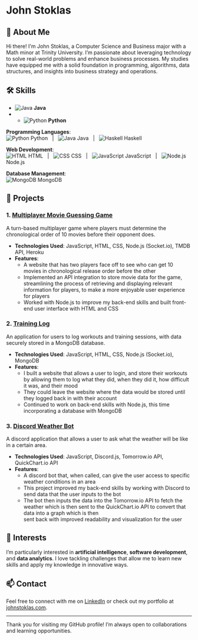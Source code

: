 # John Stoklas

## 👋 About Me
Hi there! I'm John Stoklas, a Computer Science and Business major with a Math minor at Trinity University. I’m passionate about leveraging technology to solve real-world problems and enhance business processes. My studies have equipped me with a solid foundation in programming, algorithms, data structures, and insights into business strategy and operations.

## 🛠️ Skills
- ![Java](https://img.shields.io/badge/Java-ED8B00?style=for-the-badge&logo=java&logoColor=white) **Java**
- - ![Python](https://img.shields.io/badge/Python-3776AB?style=for-the-badge&logo=python&logoColor=white) **Python**

**Programming Languages**:  
<img src="https://img.icons8.com/color/24/000000/python.png" alt="Python" /> Python &nbsp; | &nbsp; 
<img src="https://img.icons8.com/color/24/000000/java-coffee-cup-logo.png" alt="Java" /> Java &nbsp; | &nbsp; 
<img src="https://img.icons8.com/color/24/000000/haskell.png" alt="Haskell" /> Haskell  

**Web Development**:  
<img src="https://img.icons8.com/color/24/000000/html-5.png" alt="HTML" /> HTML &nbsp; | &nbsp; 
<img src="https://img.icons8.com/color/24/000000/css3.png" alt="CSS" /> CSS &nbsp; | &nbsp; 
<img src="https://img.icons8.com/color/24/000000/javascript.png" alt="JavaScript" /> JavaScript &nbsp; | &nbsp; 
<img src="https://img.icons8.com/color/24/000000/nodejs.png" alt="Node.js" /> Node.js  

**Database Management**:  
<img src="https://img.icons8.com/color/24/000000/mongodb.png" alt="MongoDB" /> MongoDB

## 🚀 Projects
### 1. [Multiplayer Movie Guessing Game](#)
A turn-based multiplayer game where players must determine the chronological order of 10 movies before their opponent does. 
- **Technologies Used**: JavaScript, HTML, CSS, Node.js (Socket.io), TMDB API, Heroku	
- **Features**:
  -	A website that has two players face off to see who can get 10 movies in chronological release order before the other
  - Implemented an API integration to store movie data for the game, streamlining the process of retrieving and displaying relevant information for players, to make a more 
    enjoyable user experience for players
  - Worked with Node.js to improve my back-end skills and built front-end user interface with HTML and CSS

### 2. [Training Log](#)
An application for users to log workouts and training sessions, with data securely stored in a MongoDB database. 
- **Technologies Used**: JavaScript, HTML, CSS, Node.js (Socket.io), MongoDB
- **Features**:
  -	I built a website that allows a user to login, and store their workouts by allowing them to log what they did, when they did it, how difficult it was, and their mood
  -	They could leave the website where the data would be stored until they logged back in with their account
  -	Continued to work on back-end skills with Node.js, this time incorporating a database with MongoDB
 
### 3. [Discord Weather Bot](#)
A discord application that allows a user to ask what the weather will be like in a certain area.
- **Technologies Used**: JavaScript, Discord.js, Tomorrow.io API, QuickChart.io API
- **Features**:
  -	A discord bot that, when called, can give the user access to specific weather conditions in an area
  -	This project improved my back-end skills by working with Discord to send data that the user inputs to the bot
  -	The bot then inputs the data into the Tomorrow.io API to fetch the weather which is then sent to the QuickChart.io API to convert that data into a graph which is then   
    sent back with improved readability and visualization for the user

## 🌟 Interests
I’m particularly interested in **artificial intelligence**, **software development**, and **data analytics**. I love tackling challenges that allow me to learn new skills and apply my knowledge in innovative ways.

## 📫 Contact
Feel free to connect with me on [LinkedIn](https://www.linkedin.com/in/john-stoklas) or check out my portfolio at [johnstoklas.com](https://www.johnstoklas.com).

---

Thank you for visiting my GitHub profile! I’m always open to collaborations and learning opportunities.
